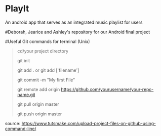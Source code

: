 # PlayIt
An android app that serves as an integrated music playlist for users

#Deborah, Jearice and Ashley's repository for our Android final project

#Useful Git commands for terminal (Unix)

 >cd/your project directory
 >
 > git init
 > 
 > git add . or git add ['filename']
 > 
 > git commit -m "My first File"
 > 
 > git remote add origin https://github.com/yourusername/your-repo-name.git
 > 
 > git pull origin master
 > 
 > git push origin master
 > 
 source: https://www.tutsmake.com/upload-project-files-on-github-using-command-line/
